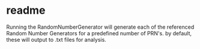# readme
Running the RandomNumberGenerator will generate each of the referenced Random Number Generators for a predefined number of PRN's.  by default, these will output to .txt files for analysis.